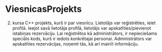 # ViesnicasProjekts
2. kursa C++ projekts, kurš ir par viesnīcu. Lietotājs var reģistrēties, ieiet profilā. Ieejot savā lietotāja profilā, lietotājs var apskatīties/pievienot istabiņas rezervāciju.
Lai reģistrētos kā administrātors, ir nepieciešams speciāls kods, kurš ir iedots konkrētajai personai. Administrātors var apskatīties rezervācijas, noņemt tās, kā arī mainīt informāciju.
